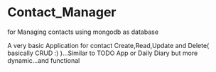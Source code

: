 # Contact_Manager
for Managing contacts using mongodb as database

A very basic Application for contact Create,Read,Update and Delete( basically CRUD :) )...Similar to TODO App or Daily Diary
but more dynamic...and functional
